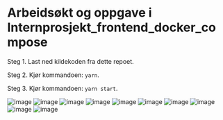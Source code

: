 # Arbeidsøkt og oppgave i Internprosjekt_frontend_docker_compose

Steg 1. Last ned kildekoden fra dette repoet.

Steg 2. Kjør kommandoen: `yarn`.

Steg 3. Kjør kommandoen: `yarn start`.

![image](https://user-images.githubusercontent.com/36536861/223677363-1dfce88d-23c7-4efb-b8fc-2d4c1cddbfbf.png)
![image](https://user-images.githubusercontent.com/36536861/223677438-e05d05f5-a2a2-4c06-8206-4a45a41d5444.png)
![image](https://user-images.githubusercontent.com/36536861/223677510-dfe1695f-65da-4a88-8244-912d8e31c253.png)
![image](https://user-images.githubusercontent.com/36536861/223677575-5b7cd6e0-e253-4076-970a-bb278156ae7b.png)
![image](https://user-images.githubusercontent.com/36536861/223677619-1b27021c-3558-4555-8310-72ff07532ea3.png)
![image](https://user-images.githubusercontent.com/36536861/223677670-4d627f62-5e04-4473-bf3b-0e6b39fee876.png)
![image](https://user-images.githubusercontent.com/36536861/223677761-885567b5-2fc4-4f1f-a113-8f043e4f1cfb.png)
![image](https://user-images.githubusercontent.com/36536861/223677814-32d3008b-c531-43b1-a199-646abe4f8d82.png)
![image](https://user-images.githubusercontent.com/36536861/223677872-5445ad3a-7e47-4e32-8340-9d329ea56652.png)
![image](https://user-images.githubusercontent.com/36536861/223677915-77c9dc11-2586-4c3a-a722-c7cbfdc04acc.png)
